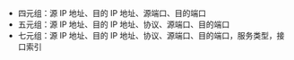 - 四元组：源 IP 地址、目的 IP 地址、源端口、目的端口
- 五元组：源 IP 地址、目的 IP 地址、协议、源端口、目的端口
- 七元组：源 IP 地址、目的 IP 地址、协议、源端口、目的端口，服务类型，接口索引
